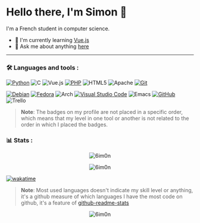 
# Hello there, I'm Simon 👋

I'm a French student in computer science.

- 🌱 I'm currently learning [Vue.js](https://vuejs.org/)
- 💬 Ask me about anything [here](https://github.com/6im0n/6im0n/issues)


---
### 🛠 Languages and tools :
<!-- Languages, frameworks and server-side tools -->
[![Python](https://img.shields.io/badge/python-3670A0?style=for-the-badge&logo=python&logoColor=ffdd54)](https://www.python.org/)
![C](https://img.shields.io/badge/c-%2300599C.svg?style=for-the-badge&logo=c&logoColor=white)
![Vue.js](https://img.shields.io/badge/vuejs-%2335495e.svg?style=for-the-badge&logo=vuedotjs&logoColor=%234FC08D)
[![PHP](https://img.shields.io/badge/php-%23777BB4.svg?style=for-the-badge&logo=php&logoColor=white)](https://www.php.net/)
![HTML5](https://img.shields.io/badge/html5-%23E34F26.svg?style=for-the-badge&logo=html5&logoColor=white)
![Apache](https://img.shields.io/badge/apache-%23D42029.svg?style=for-the-badge&logo=apache&logoColor=white)
[![Git](https://img.shields.io/badge/git-%23F05033.svg?style=for-the-badge&logo=git&logoColor=white)](https://git-scm.com/)


<!-- Client-side tools -->
[![Debian](https://img.shields.io/badge/Debian-D70A53?style=for-the-badge&logo=debian&logoColor=white)](https://www.debian.org/)
[![Fedora](https://img.shields.io/badge/Fedora-294172?style=for-the-badge&logo=fedora&logoColor=white)](https://getfedora.org/)
![Arch](https://img.shields.io/badge/Arch%20Linux-1793D1?logo=arch-linux&logoColor=fff&style=for-the-badge)
[![Visual Studio Code](https://img.shields.io/badge/Visual%20Studio%20Code-0078d7.svg?style=for-the-badge&logo=visual-studio-code&logoColor=white)](https://code.visualstudio.com/)
![Emacs](https://img.shields.io/badge/Emacs-%237F5AB6.svg?&style=for-the-badge&logo=gnu-emacs&logoColor=white)
[![GitHub](https://img.shields.io/badge/github-%23121011.svg?style=for-the-badge&logo=github&logoColor=white)](https://github.com/)
![Trello](https://img.shields.io/badge/Trello-%23026AA7.svg?style=for-the-badge&logo=Trello&logoColor=white)


<!-- https://github.com/Ileriayo/markdown-badges -->

> **Note**:
> The badges on my profile are not placed in a specific order, which means that my level in one tool or another is not related to the order in which I placed the badges.

### 📊 Stats :
<!-- ![views counter](https://komarev.com/ghpvc/?username=Sehnryr&color=green) -->

<p align="center"> <img src="https://github-readme-stats.vercel.app/api?username=6im0n&show_icons=true&theme=gotham&count_private=true" alt="6im0n" />
<p align="center"> <img src="https://streak-stats.demolab.com?user=6im0n&theme=dark&date_format=j%20M%5B%20Y%5D&type=png" alt="6im0n"/>
 
 [![wakatime](https://wakatime.com/badge/user/16a07c21-419b-4d58-b7cb-3a86a68c8fce.svg)](https://wakatime.com/@16a07c21-419b-4d58-b7cb-3a86a68c8fce)


> **Note**:
> Most used languages doesn't indicate my skill level or anything, it's a github measure of which languages I have the most code on github, it's a feature of [github-readme-stats](https://github.com/anuraghazra/github-readme-stats)

<!--
### 🍻 Support :

If you really do like my work and you want to support me you can tip me there :


[![Paypal Donate](https://shields.io/badge/donate-Paypal.me-blue)]()
[![Buy Me a Coffee](https://shields.io/badge/donate-Buy%20Me%20A%20Coffee-yellow)]()
-->




<p align="center"> <img src="https://komarev.com/ghpvc/?username=6im0n" alt="6im0n" />



